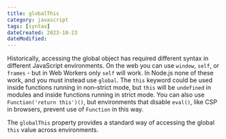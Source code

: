 ```yaml
---
title: globalThis
category: javascript
tags: [syntax]
dateCreated: 2023-10-23
dateModified:
---
```


Historically, accessing the global object has required different syntax in different JavaScript environments. On the web
you can use `window`, `self`, or `frames` - but in Web Workers only `self` will work. In Node.js none of these work, and
you must instead use `global`. The `this` keyword could be used inside functions running in non–strict mode, but `this`
will be `undefined` in modules and inside functions running in strict mode. You can also use `Function('return this')()`,
but environments that disable `eval()`, like CSP in browsers, prevent use of `Function` in this way.

The `globalThis` property provides a standard way of accessing the global `this` value across environments.
